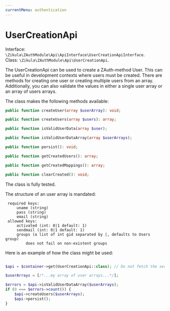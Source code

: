 ```yaml
---
currentMenu: authentication
---
```

# UserCreationApi

Interface: `\Zikula\ZAuthModule\Api\ApiInterface\UserCreationApiInterface`.  
Class: `\Zikula\ZAuthModule\Api\UserCreationApi`.

The UserCreationApi can be used to create a ZAuth-method User. This can be useful in development contexts where users
must be created. There are methods for creating one user or creating multiple users from an array. Additionally, you
can also validate the values in either a single user array or an array of users arrays.

The class makes the following methods available:

```php
public function createUser(array $userArray): void;

public function createUsers(array $users): array;

public function isValidUserData(array $user);

public function isValidUserDataArray(array $userArrays);

public function persist(): void;

public function getCreatedUsers(): array;

public function getCreatedMappings(): array;

public function clearCreated(): void;
```

The class is fully tested.

The structure of an user array is mandated:

     required keys:
         uname (string)
         pass (string)
         email (string)
     allowed keys:
         activated (int: 0|1 default: 1)
         sendmail (int: 0|1 default: 1)
         groups (a list of int gid separated by |, defaults to Users group)
             does not fail on non-existent groups

Here is an example of how the class might be used:

```php

$api = $container->get(UserCreationApi::class); // Do not fetch the service from the container, use Dependency Injection.

$userArrays = [/*...my array of user arrays...*/];

$errors = $api->isValidUserDataArray($userArrays);
if (0 === $errors->count()) {
    $api->createUsers($userArrays);
    $api->persist();
}
```
